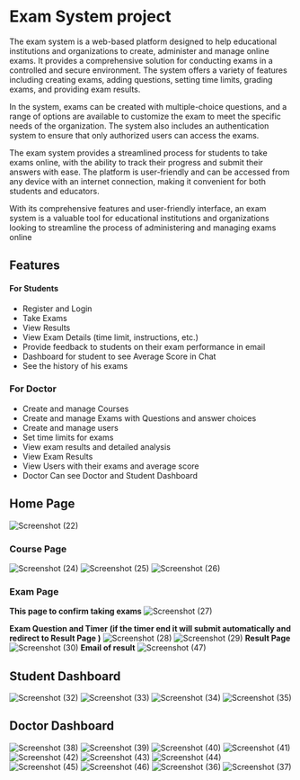 # Exam System project

The exam system is a web-based platform designed to help educational institutions and organizations to create, administer and manage online exams. It provides a comprehensive solution for conducting exams in a controlled and secure environment. The system offers a variety of features including creating exams, adding questions, setting time limits, grading exams, and providing exam results.

In the system, exams can be created with multiple-choice questions, and a range of options are available to customize the exam to meet the specific needs of the organization. The system also includes an authentication system to ensure that only authorized users can access the exams.

The exam system provides a streamlined process for students to take exams online, with the ability to track their progress and submit their answers with ease. The platform is user-friendly and can be accessed from any device with an internet connection, making it convenient for both students and educators.

With its comprehensive features and user-friendly interface, an exam system is a valuable tool for educational institutions and organizations looking to streamline the process of administering and managing exams online



## Features
#### For Students
-   Register and Login
-   Take Exams
-   View Results
-   View Exam Details (time limit, instructions, etc.)
-   Provide feedback to students on their exam performance in email
-   Dashboard for student to see Average Score in Chat
-   See the history of his exams

### For Doctor

-   Create and manage Courses
-   Create and manage Exams with Questions and answer choices
-   Create and manage users
-   Set time limits for exams
-   View exam results and detailed analysis
-   View Exam Results
-   View Users with their exams and average score 
-   Doctor Can see Doctor and Student Dashboard

## Home Page 
![Screenshot (22)](https://user-images.githubusercontent.com/79675383/234097043-7728ff05-e0e5-4e75-bb7c-13316d78bc97.png)

### Course Page 
![Screenshot (24)](https://user-images.githubusercontent.com/79675383/234097197-5c5d02fb-3ec0-4ae3-962e-54d3115acda4.png)
![Screenshot (25)](https://user-images.githubusercontent.com/79675383/234097218-8ceea973-960e-48eb-924e-ef5f3eab66ce.png)
![Screenshot (26)](https://user-images.githubusercontent.com/79675383/234097240-4155287d-c3ac-462e-bf2a-a56d86a5cc64.png)

### Exam Page
**This page to confirm taking exams**
![Screenshot (27)](https://user-images.githubusercontent.com/79675383/234097262-b1d966b0-f5de-46b8-9eaf-bc7d0aeb122f.png)

**Exam Question and Timer (if the timer end it will submit automatically and redirect to Result Page )**
![Screenshot (28)](https://user-images.githubusercontent.com/79675383/234097485-69307b82-6ac7-448b-b500-88aedfbe3077.png)
![Screenshot (29)](https://user-images.githubusercontent.com/79675383/234097493-065b9ca4-a0da-47f5-b955-84af5c747291.png)
**Result Page**
![Screenshot (30)](https://user-images.githubusercontent.com/79675383/234097541-295f6487-1351-46b7-bddc-332ec082b2d2.png)
**Email of result**
![Screenshot (47)](https://user-images.githubusercontent.com/79675383/234097570-f624c50f-f72a-4f76-99d3-8b5371616a89.png)

## Student Dashboard
![Screenshot (32)](https://user-images.githubusercontent.com/79675383/234097739-fa47b417-fe7a-44ba-b85b-d6d771e6190b.png)
![Screenshot (33)](https://user-images.githubusercontent.com/79675383/234097750-5c58cb06-3e3a-49dd-92c5-b86d3b8bd7a2.png)
![Screenshot (34)](https://user-images.githubusercontent.com/79675383/234097754-dac68b02-3364-420f-b235-0f698f32bd97.png)
![Screenshot (35)](https://user-images.githubusercontent.com/79675383/234097758-f7e01706-c8e7-4c0f-94df-8cf69dd58ac3.png)
## Doctor Dashboard
![Screenshot (38)](https://user-images.githubusercontent.com/79675383/234097907-56bf0fc5-87d5-4aa3-b724-7386df0aa7c8.png)
![Screenshot (39)](https://user-images.githubusercontent.com/79675383/234097915-dabb6d73-6fd1-4fa0-9b2c-304fdcde7cf3.png)
![Screenshot (40)](https://user-images.githubusercontent.com/79675383/234097940-0171a24f-a21d-4338-b2a4-1e06648b6003.png)
![Screenshot (41)](https://user-images.githubusercontent.com/79675383/234097945-c9c04459-17e6-400d-b3d9-0a5e06572a97.png)
![Screenshot (42)](https://user-images.githubusercontent.com/79675383/234097951-04affcff-64c1-4448-a16b-dbdcc591a741.png)
![Screenshot (43)](https://user-images.githubusercontent.com/79675383/234097959-27dd12b0-ced9-4d2f-881c-8ca74059e8f8.png)
![Screenshot (44)](https://user-images.githubusercontent.com/79675383/234097962-e2121268-906e-4747-90cf-d19906b14a0e.png)
![Screenshot (45)](https://user-images.githubusercontent.com/79675383/234097965-c0e1ca34-f055-4ec3-b9ab-a11ed5e18b55.png)
![Screenshot (46)](https://user-images.githubusercontent.com/79675383/234097970-73a097fa-9649-44da-bf6d-ff4c34fbb21e.png)
![Screenshot (36)](https://user-images.githubusercontent.com/79675383/234097972-998739e2-486c-4ddc-9f29-47226b15c0a7.png)
![Screenshot (37)](https://user-images.githubusercontent.com/79675383/234097975-ecb437cf-6748-46ec-bf63-3f3ecde46585.png)





